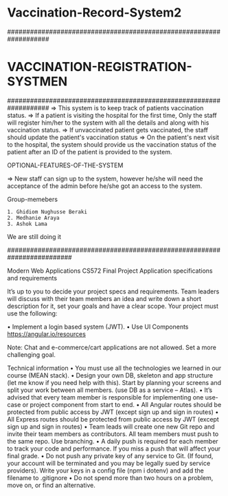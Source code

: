 # Vaccination-Record-System2

###################################################################
# VACCINATION-REGISTRATION-SYSTMEN ################################
###################################################################
=> This system is to keep track of patients vaccination status. => If a patient is visiting the hospital for the first time, Only the staff will register him/her to the system with all the details and along with his vaccination status. => If unvaccinated patient gets vaccinated, the staff should update the patient's vaccination status => On the patient's next visit to the hospital, the system should provide us the vaccination status of the patient after an ID of the patient is provided to the system.

OPTIONAL-FEATURES-OF-THE-SYSTEM

=> New staff can sign up to the system, however he/she will need the acceptance of the admin before he/she got an access to the system.

Group-memebers

    1. Ghidiom Nughusse Beraki
    2. Medhanie Araya
    3. Ashok Lama

We are still doing it

#########################################################################

Modern Web Applications CS572
Final Project
Application specifications and requirements

It’s up to you to decide your project specs and requirements. Team leaders will discuss with their team
members an idea and write down a short description for it, set your goals and have a clear scope. Your
project must use the following:

• Implement a login based system (JWT).
• Use UI Components https://angular.io/resources

Note: Chat and e-commerce/cart applications are not allowed. Set a more challenging goal.

Technical information
• You must use all the technologies we learned in our course (MEAN stack).
• Design your own DB, skeleton and app structure (let me know if you need help with this). Start
by planning your screens and split your work between all members. (use DB as a service – Atlas).
• It’s advised that every team member is responsible for implementing one use-case or project
component from start to end.
• All Angular routes should be protected from public access by JWT (except sign up and sign in routes)
• All Express routes should be protected from public access by JWT (except sign up and sign in routes)
• Team leads will create one new Git repo and invite their team members as contributors. All
team members must push to the same repo. Use branching.
• A daily push is required for each member to track your code and performance. If you miss a
push that will affect your final grade.
• Do not push any private key of any service to Git. (If found, your account will be terminated and
you may be legally sued by service providers). Write your keys in a config file (npm i dotenv) and
add the filename to .gitignore
• Do not spend more than two hours on a problem, move on, or find an alternative.





